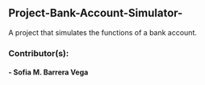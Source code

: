 ## Project-Bank-Account-Simulator-
A project that simulates the functions of a bank account.
### Contributor(s): 
#### - Sofia M. Barrera Vega 
